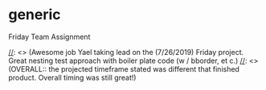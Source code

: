 # generic
Friday Team Assignment 

[//]: <> (KNOCKED IT OUT OF THE PARK!!!)

[//]: <> (Awesome job Yael taking lead on the (7/26/2019) Friday project. Great nesting test approach with boiler plate code (w / bborder, et c.) 
[//]: <> (OVERALL:: the projected timeframe stated was different that finished product. Overall timing was still great!) 
